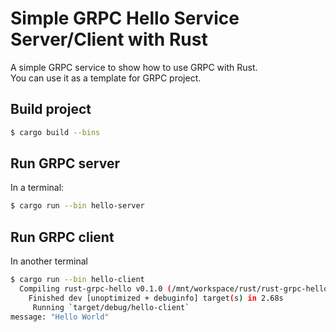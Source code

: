 # Simple GRPC Hello Service Server/Client with Rust
A simple GRPC service to show how to use GRPC with Rust.<br>
You can use it as a template for GRPC project.

## Build project
```bash
$ cargo build --bins
```

## Run GRPC server
In a terminal:
```bash
$ cargo run --bin hello-server
```
## Run GRPC client
In another terminal
```bash
$ cargo run --bin hello-client
  Compiling rust-grpc-hello v0.1.0 (/mnt/workspace/rust/rust-grpc-hello)
    Finished dev [unoptimized + debuginfo] target(s) in 2.68s
     Running `target/debug/hello-client`
message: "Hello World"
```
